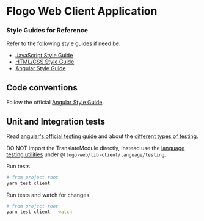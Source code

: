 # Flogo Web Client Application

### Style Guides for Reference

Refer to the following style guides if need be:

- [JavaScript Style Guide](https://google-styleguide.googlecode.com/svn/trunk/javascriptguide.xml)
- [HTML/CSS Style Guide](https://google-styleguide.googlecode.com/svn/trunk/htmlcssguide.xml)
- [Angular Style Guide](https://angular.io/guide/styleguide)

## Code conventions

Follow the official [Angular Style Guide](https://angular.io/guide/styleguide).

## Unit and Integration tests

Read [angular's official testing guide](https://angular.io/guide/testing) and about the [different types of testing](https://vsavkin.com/three-ways-to-test-angular-2-components-dcea8e90bd8d).

DO NOT import the TranslateModule directly, instead use the [language testing utilities](/libs/lib-client/language/testing) under `@flogo-web/lib-client/language/testing`.

Run tests

```bash
# from project root
yarn test client
```

Run tests and watch for changes

```bash
# from project root
yarn test client --watch
```
